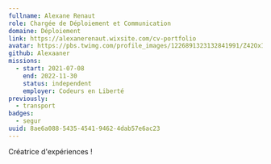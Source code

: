 ```yaml
---
fullname: Alexane Renaut
role: Chargée de Déploiement et Communication
domaine: Déploiement
link: https://alexanerenaut.wixsite.com/cv-portfolio
avatar: https://pbs.twimg.com/profile_images/1226891323132841991/Z42OxI0v_400x400.jpg
github: Alexaaner
missions:
  - start: 2021-07-08
    end: 2022-11-30
    status: independent
    employer: Codeurs en Liberté
previously:
  - transport
badges:
  - segur
uuid: 8ae6a088-5435-4541-9462-4dab57e6ac23
---
```

Créatrice d'expériences !